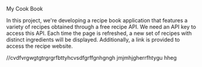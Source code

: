 My Cook Book

In this project, we're developing a recipe book application that features a variety of recipes obtained through a free recipe API. We need an API key to access this API. Each time the page is refreshed, a new set of recipes with distinct ingredients will be displayed. Additionally, a link is provided to access the recipe website.


//cvdfvrgwgtgtrgrgrfbttyhcvsdfgrffgnhgngh
jmjmhjgherrfhtygu
hheg